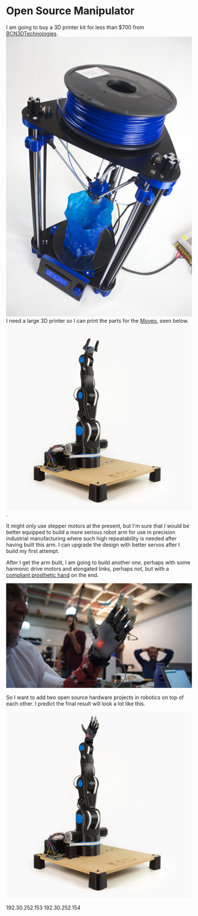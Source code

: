 # Open Source Manipulator

I am going to buy a 3D printer kit for less than $700 from [BCN3DTechnologies](BCN3DTechnologies.com).
![](img/BCN3DR_Delta_Pri_56c44aff371cc.jpg)
I need a large 3D printer so I can print the parts for the [Moveo](https://github.com/BCN3D/BCN3D-Moveo), seen below.
![Moveo](img/Moveo-portada.jpg).

It might only use stepper motors at the present, but I'm sure that I would be better equipped to build a more serious robot arm for use in precision industrial manufacturing where such high repeatability is needed after having built this arm. I can upgrade the design with better servos after I build my first attempt.

After I get the arm built, I am going to build another one, perhaps with some harmonic drive motors and elongated links, perhaps not, but with a [compliant prosthetic hand](https://www.wevolver.com/kyung.yun/compliant-prosthetic-hand) on the end.

![compliant hand](img/compliant_prosthetic_hand.jpg)

So I want to add two open source hardware projects in robotics on top of each other. I predict the final result will look a lot like this.

![give moven a hand](img/Moveo-w-compliant-prosthetic.png)

192.30.252.153
192.30.252.154
